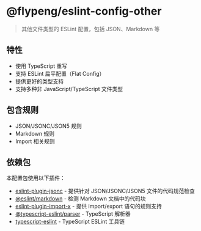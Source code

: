 # @flypeng/eslint-config-other

> 其他文件类型的 ESLint 配置，包括 JSON、Markdown 等

## 特性

- 使用 TypeScript 重写
- 支持 ESLint 扁平配置（Flat Config）
- 提供更好的类型支持
- 支持多种非 JavaScript/TypeScript 文件类型

## 包含规则

- JSON/JSONC/JSON5 规则
- Markdown 规则
- Import 相关规则

## 依赖包

本配置包使用以下插件：

- [eslint-plugin-jsonc](https://github.com/ota-meshi/eslint-plugin-jsonc) - 提供针对 JSON/JSONC/JSON5 文件的代码规范检查
- [@eslint/markdown](https://github.com/eslint/eslint-plugin-markdown) - 检测 Markdown 文档中的代码块
- [eslint-plugin-import-x](https://github.com/un-ts/eslint-plugin-import-x) - 提供 import/export 语句的规则支持
- [@typescript-eslint/parser](https://github.com/typescript-eslint/typescript-eslint) - TypeScript 解析器
- [typescript-eslint](https://github.com/typescript-eslint/typescript-eslint) - TypeScript ESLint 工具链
